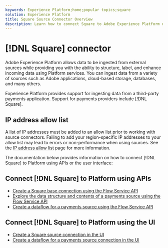 ```yaml
---
keywords: Experience Platform;home;popular topics;square
solution: Experience Platform
title: Square Source Connector Overview
description: Learn how to connect Square to Adobe Experience Platform using APIs or the user interface.
---
```

# [!DNL Square] connector

Adobe Experience Platform allows data to be ingested from external sources while providing you with the ability to structure, label, and enhance incoming data using Platform services. You can ingest data from a variety of sources such as Adobe applications, cloud-based storage, databases, and many others.

Experience Platform provides support for ingesting data from a third-party payments application. Support for payments providers include [!DNL Square].

## IP address allow list

A list of IP addresses must be added to an allow list prior to working with source connectors. Failing to add your region-specific IP addresses to your allow list may lead to errors or non-performance when using sources. See the [IP address allow list](../../ip-address-allow-list.md) page for more information.

The documentation below provides information on how to connect [!DNL Square] to Platform using APIs or the user interface:

## Connect [!DNL Square] to Platform using APIs

* [Create a Square base connection using the Flow Service API](../../tutorials/api/create/payments/square.md)
* [Explore the data structure and contents of a payments source using the Flow Service API](../../tutorials/api/explore/payments.md)
* [Create a dataflow for a payments source using the Flow Service API](../../tutorials/api/collect/payments.md)

## Connect [!DNL Square] to Platform using the UI

* [Create a Square source connection in the UI](../../tutorials/ui/create/payments/square.md)
* [Create a dataflow for a payments source connection in the UI](../../tutorials/ui/dataflow/payments.md)